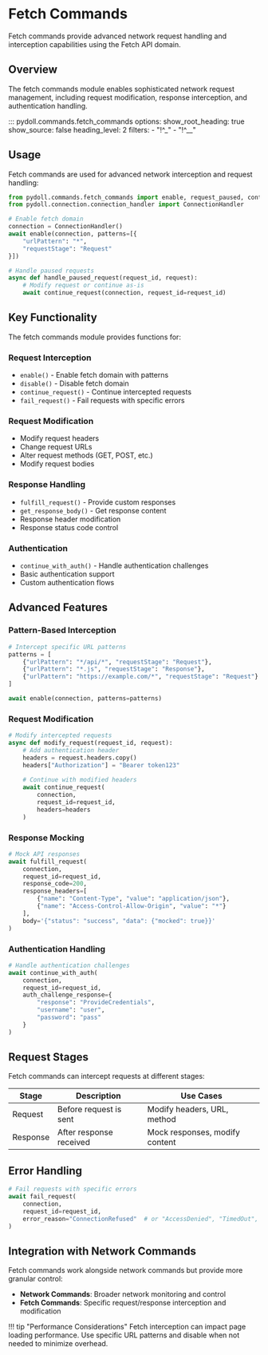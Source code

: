# Fetch Commands

Fetch commands provide advanced network request handling and interception capabilities using the Fetch API domain.

## Overview

The fetch commands module enables sophisticated network request management, including request modification, response interception, and authentication handling.

::: pydoll.commands.fetch_commands
    options:
      show_root_heading: true
      show_source: false
      heading_level: 2
      filters:
        - "!^_"
        - "!^__"

## Usage

Fetch commands are used for advanced network interception and request handling:

```python
from pydoll.commands.fetch_commands import enable, request_paused, continue_request
from pydoll.connection.connection_handler import ConnectionHandler

# Enable fetch domain
connection = ConnectionHandler()
await enable(connection, patterns=[{
    "urlPattern": "*",
    "requestStage": "Request"
}])

# Handle paused requests
async def handle_paused_request(request_id, request):
    # Modify request or continue as-is
    await continue_request(connection, request_id=request_id)
```

## Key Functionality

The fetch commands module provides functions for:

### Request Interception
- `enable()` - Enable fetch domain with patterns
- `disable()` - Disable fetch domain
- `continue_request()` - Continue intercepted requests
- `fail_request()` - Fail requests with specific errors

### Request Modification
- Modify request headers
- Change request URLs
- Alter request methods (GET, POST, etc.)
- Modify request bodies

### Response Handling
- `fulfill_request()` - Provide custom responses
- `get_response_body()` - Get response content
- Response header modification
- Response status code control

### Authentication
- `continue_with_auth()` - Handle authentication challenges
- Basic authentication support
- Custom authentication flows

## Advanced Features

### Pattern-Based Interception
```python
# Intercept specific URL patterns
patterns = [
    {"urlPattern": "*/api/*", "requestStage": "Request"},
    {"urlPattern": "*.js", "requestStage": "Response"},
    {"urlPattern": "https://example.com/*", "requestStage": "Request"}
]

await enable(connection, patterns=patterns)
```

### Request Modification
```python
# Modify intercepted requests
async def modify_request(request_id, request):
    # Add authentication header
    headers = request.headers.copy()
    headers["Authorization"] = "Bearer token123"
    
    # Continue with modified headers
    await continue_request(
        connection,
        request_id=request_id,
        headers=headers
    )
```

### Response Mocking
```python
# Mock API responses
await fulfill_request(
    connection,
    request_id=request_id,
    response_code=200,
    response_headers=[
        {"name": "Content-Type", "value": "application/json"},
        {"name": "Access-Control-Allow-Origin", "value": "*"}
    ],
    body='{"status": "success", "data": {"mocked": true}}'
)
```

### Authentication Handling
```python
# Handle authentication challenges
await continue_with_auth(
    connection,
    request_id=request_id,
    auth_challenge_response={
        "response": "ProvideCredentials",
        "username": "user",
        "password": "pass"
    }
)
```

## Request Stages

Fetch commands can intercept requests at different stages:

| Stage | Description | Use Cases |
|-------|-------------|-----------|
| Request | Before request is sent | Modify headers, URL, method |
| Response | After response received | Mock responses, modify content |

## Error Handling

```python
# Fail requests with specific errors
await fail_request(
    connection,
    request_id=request_id,
    error_reason="ConnectionRefused"  # or "AccessDenied", "TimedOut", etc.
)
```

## Integration with Network Commands

Fetch commands work alongside network commands but provide more granular control:

- **Network Commands**: Broader network monitoring and control
- **Fetch Commands**: Specific request/response interception and modification

!!! tip "Performance Considerations"
    Fetch interception can impact page loading performance. Use specific URL patterns and disable when not needed to minimize overhead. 